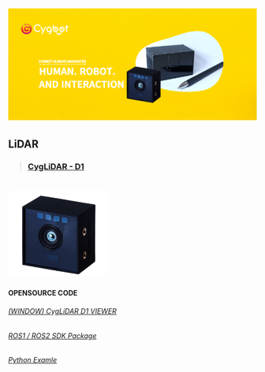 <h1 align="left">
  <img src="img/brand.png" width="800"/>
</h1>

## LiDAR 
>### [CygLiDAR - D1](https://github.com/CygLiDAR-ROS)
<h1 align="left">
  <img src="img/D1_IMAGE.png" width="200"/>
</h1>

#### OPENSOURCE CODE

###### [(WINDOW) CygLiDAR D1 VIEWER](https://www.cygbot.com/downloads)

###### [ROS1 / ROS2 SDK Package](https://github.com/CygLiDAR-ROS/cyglidar_d1)

###### [Python Examle](https://github.com/CygLiDAR-ROS/cyglidarPython)
